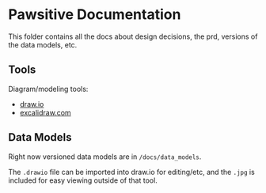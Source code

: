 # Pawsitive Documentation 

This folder contains all the docs about design decisions, the prd, versions of the data models, etc. 

## Tools 

Diagram/modeling tools:
- [draw.io](https://app.diagrams.net/)
- [excalidraw.com](https://excalidraw.com/)

## Data Models 

Right now versioned data models are in `/docs/data_models`.

The `.drawio` file can be imported into draw.io for editing/etc, and the `.jpg` is included for easy viewing outside of that tool.


